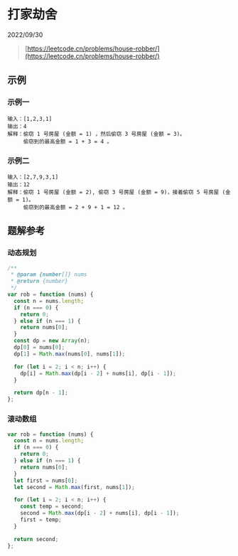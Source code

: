 # 打家劫舍

2022/09/30

> [https://leetcode.cn/problems/house-robber/](https://leetcode.cn/problems/house-robber/)

## 示例

### 示例一

```text
输入：[1,2,3,1]
输出：4
解释：偷窃 1 号房屋 (金额 = 1) ，然后偷窃 3 号房屋 (金额 = 3)。
     偷窃到的最高金额 = 1 + 3 = 4 。
```

### 示例二

```text
输入：[2,7,9,3,1]
输出：12
解释：偷窃 1 号房屋 (金额 = 2), 偷窃 3 号房屋 (金额 = 9)，接着偷窃 5 号房屋 (金额 = 1)。
     偷窃到的最高金额 = 2 + 9 + 1 = 12 。
```

## 题解参考

### 动态规划

```javascript
/**
 * @param {number[]} nums
 * @return {number}
 */
var rob = function (nums) {
  const n = nums.length;
  if (n === 0) {
    return 0;
  } else if (n === 1) {
    return nums[0];
  }
  const dp = new Array(n);
  dp[0] = nums[0];
  dp[1] = Math.max(nums[0], nums[1]);

  for (let i = 2; i < n; i++) {
    dp[i] = Math.max(dp[i - 2] + nums[i], dp[i - 1]);
  }

  return dp[n - 1];
};
```

### 滚动数组

```javascript
var rob = function (nums) {
  const n = nums.length;
  if (n === 0) {
    return 0;
  } else if (n === 1) {
    return nums[0];
  }
  let first = nums[0];
  let second = Math.max(first, nums[1]);

  for (let i = 2; i < n; i++) {
    const temp = second;
    second = Math.max(dp[i - 2] + nums[i], dp[i - 1]);
    first = temp;
  }

  return second;
};
```
